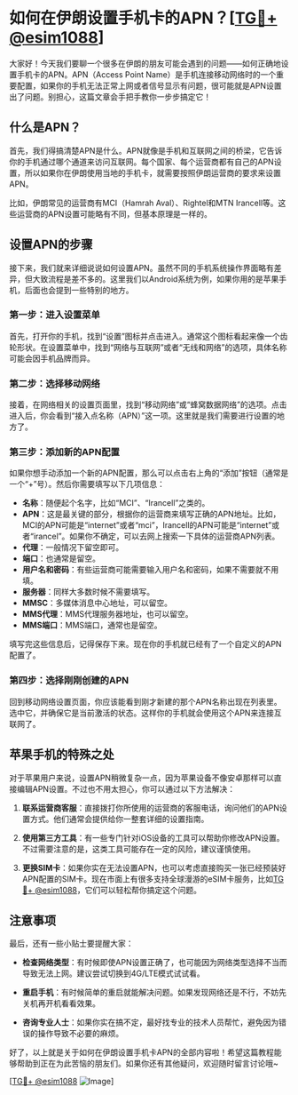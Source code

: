 # 如何在伊朗设置手机卡的APN？[[TG💪+ @esim1088](https://t.me/s/esim1088)]

大家好！今天我们要聊一个很多在伊朗的朋友可能会遇到的问题——如何正确地设置手机卡的APN。APN（Access Point Name）是手机连接移动网络时的一个重要配置，如果你的手机无法正常上网或者信号显示有问题，很可能就是APN设置出了问题。别担心，这篇文章会手把手教你一步步搞定它！

## 什么是APN？

首先，我们得搞清楚APN是什么。APN就像是手机和互联网之间的桥梁，它告诉你的手机通过哪个通道来访问互联网。每个国家、每个运营商都有自己的APN设置，所以如果你在伊朗使用当地的手机卡，就需要按照伊朗运营商的要求来设置APN。

比如，伊朗常见的运营商有MCI（Hamrah Aval）、Rightel和MTN Irancell等。这些运营商的APN设置可能略有不同，但基本原理是一样的。

## 设置APN的步骤

接下来，我们就来详细说说如何设置APN。虽然不同的手机系统操作界面略有差异，但大致流程是差不多的。这里我们以Android系统为例，如果你用的是苹果手机，后面也会提到一些特别的地方。

### 第一步：进入设置菜单

首先，打开你的手机，找到“设置”图标并点击进入。通常这个图标看起来像一个齿轮形状。在设置菜单中，找到“网络与互联网”或者“无线和网络”的选项，具体名称可能会因手机品牌而异。

### 第二步：选择移动网络

接着，在网络相关的设置页面里，找到“移动网络”或“蜂窝数据网络”的选项。点击进入后，你会看到“接入点名称（APN）”这一项。这里就是我们需要进行设置的地方了。

### 第三步：添加新的APN配置

如果你想手动添加一个新的APN配置，那么可以点击右上角的“添加”按钮（通常是一个“+”号）。然后你需要填写以下几项信息：

- **名称**：随便起个名字，比如“MCI”、“Irancell”之类的。
- **APN**：这是最关键的部分，根据你的运营商来填写正确的APN地址。比如，MCI的APN可能是“internet”或者“mci”，Irancell的APN可能是“internet”或者“irancel”。如果你不确定，可以去网上搜索一下具体的运营商APN列表。
- **代理**：一般情况下留空即可。
- **端口**：也通常是留空。
- **用户名和密码**：有些运营商可能需要输入用户名和密码，如果不需要就不用填。
- **服务器**：同样大多数时候不需要填写。
- **MMSC**：多媒体消息中心地址，可以留空。
- **MMS代理**：MMS代理服务器地址，也可以留空。
- **MMS端口**：MMS端口，通常也是留空。

填写完这些信息后，记得保存下来。现在你的手机就已经有了一个自定义的APN配置了。

### 第四步：选择刚刚创建的APN

回到移动网络设置页面，你应该能看到刚才新建的那个APN名称出现在列表里。选中它，并确保它是当前激活的状态。这样你的手机就会使用这个APN来连接互联网了。

## 苹果手机的特殊之处

对于苹果用户来说，设置APN稍微复杂一点，因为苹果设备不像安卓那样可以直接编辑APN设置。不过也不用太担心，你可以通过以下方法解决：

1. **联系运营商客服**：直接拨打你所使用的运营商的客服电话，询问他们的APN设置方式。他们通常会提供给你一整套详细的设置指南。
   
2. **使用第三方工具**：有一些专门针对iOS设备的工具可以帮助你修改APN设置。不过需要注意的是，这类工具可能存在一定的风险，建议谨慎使用。

3. **更换SIM卡**：如果你实在无法设置APN，也可以考虑直接购买一张已经预装好APN配置的SIM卡。现在市面上有很多支持全球漫游的eSIM卡服务，比如[TG💪+ @esim1088](https://t.me/s/esim1088)，它们可以轻松帮你搞定这个问题。

## 注意事项

最后，还有一些小贴士要提醒大家：

- **检查网络类型**：有时候即使APN设置正确了，也可能因为网络类型选择不当而导致无法上网。建议尝试切换到4G/LTE模式试试看。
  
- **重启手机**：有时候简单的重启就能解决问题。如果发现网络还是不行，不妨先关机再开机看看效果。

- **咨询专业人士**：如果你实在搞不定，最好找专业的技术人员帮忙，避免因为错误的操作导致不必要的麻烦。

好了，以上就是关于如何在伊朗设置手机卡APN的全部内容啦！希望这篇教程能够帮助到正在为此苦恼的朋友们。如果你还有其他疑问，欢迎随时留言讨论哦~

[[TG💪+ @esim1088](https://t.me/s/esim1088) ![Image](https://i.postimg.cc/4NQfJmqS/Snipaste-2025-05-13-00-14-12.png)]